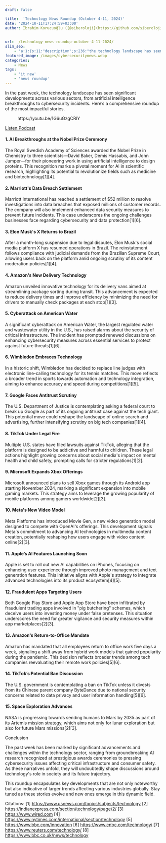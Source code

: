 ```yaml
---
draft: false

title:  'Technology News Roundup (October 4-11, 2024)'
date: '2024-10-11T17:24:59+03:00'
author: İbrahim Korucuoğlu ([@siberoloji](https://github.com/siberoloji))
 
 
url:  /technology-news-roundup-october-4-11-2024/ 
slim_seo:
    - 'a:1:{s:11:"description";s:236:"the technology landscape has seen significant developments across various sectors, from artificial intelligence breakthroughs to cybersecurity incidents. Here’s a comprehensive roundup of the most impactful stories. October 4-11, 2024";}'
featured_image: /images/cybersecuritynews.webp
categories:
    - News
tags:
    - 'it new'
    - 'news roundup'
---
```



In the past week, the technology landscape has seen significant developments across various sectors, from artificial intelligence breakthroughs to cybersecurity incidents. Here’s a comprehensive roundup of the most impactful stories.


<!-- wp:embed {"url":"https://youtu.be/1G6uGzgCRlY","type":"video","providerNameSlug":"youtube","responsive":true,"className":"wp-embed-aspect-4-3 wp-has-aspect-ratio"} -->
<figure class="wp-block-embed is-type-video is-provider-youtube wp-block-embed-youtube wp-embed-aspect-4-3 wp-has-aspect-ratio"><div class="wp-block-embed__wrapper">
https://youtu.be/1G6uGzgCRlY
</div></figure>
<!-- /wp:embed -->

<!-- wp:buttons -->
<div class="wp-block-buttons"><!-- wp:button -->
<div class="wp-block-button"><a class="wp-block-button__link wp-element-button" href="https://podcasters.spotify.com/pod/show/siberoloji/episodes/Technology-News-Roundup-October-4-11--2024-e2piu1m">Listen Podcast</a></div>
<!-- /wp:button --></div>
<!-- /wp:buttons -->

#### **1. AI Breakthroughs at the Nobel Prize Ceremony**



The Royal Swedish Academy of Sciences awarded the Nobel Prize in Chemistry to three scientists—David Baker, Demis Hassabis, and John Jumper—for their pioneering work in using artificial intelligence to design proteins. This recognition marks a pivotal moment for AI in scientific research, highlighting its potential to revolutionize fields such as medicine and biotechnology[1][4].


#### **2. Marriott's Data Breach Settlement**



Marriott International has reached a settlement of $52 million to resolve investigations into data breaches that exposed millions of customer records. The company will also implement enhanced data security measures to prevent future incidents. This case underscores the ongoing challenges businesses face regarding cybersecurity and data protection[1][6].


#### **3. Elon Musk's X Returns to Brazil**



After a month-long suspension due to legal disputes, Elon Musk's social media platform X has resumed operations in Brazil. The reinstatement follows compliance with judicial demands from the Brazilian Supreme Court, allowing users back on the platform amid ongoing scrutiny of its content moderation policies[1][4].


#### **4. Amazon's New Delivery Technology**



Amazon unveiled innovative technology for its delivery vans aimed at streamlining package sorting during transit. This advancement is expected to reduce delivery times and improve efficiency by minimizing the need for drivers to manually check packages at each stop[1][3].


#### **5. Cyberattack on American Water**



A significant cyberattack on American Water, the largest regulated water and wastewater utility in the U.S., has raised alarms about the security of critical infrastructure. The incident has prompted renewed discussions on enhancing cybersecurity measures across essential services to protect against future threats[1][6].


#### **6. Wimbledon Embraces Technology**



In a historic shift, Wimbledon has decided to replace line judges with electronic line-calling technology for its tennis matches. This move reflects a broader trend in sports towards automation and technology integration, aiming to enhance accuracy and speed during competitions[1][5].


#### **7. Google Faces Antitrust Scrutiny**



The U.S. Department of Justice is contemplating asking a federal court to break up Google as part of its ongoing antitrust case against the tech giant. This potential move could reshape the landscape of online search and advertising, further intensifying scrutiny on big tech companies[1][4].


#### **8. TikTok Under Legal Fire**



Multiple U.S. states have filed lawsuits against TikTok, alleging that the platform is designed to be addictive and harmful to children. These legal actions highlight growing concerns about social media's impact on mental health and child safety, prompting calls for stricter regulations[1][2].


#### **9. Microsoft Expands Xbox Offerings**



Microsoft announced plans to sell Xbox games through its Android app starting November 2024, marking a significant expansion into mobile gaming markets. This strategy aims to leverage the growing popularity of mobile platforms among gamers worldwide[2][3].


#### **10. Meta's New Video Model**



Meta Platforms has introduced Movie Gen, a new video generation model designed to compete with OpenAI's offerings. This development signals Meta's commitment to advancing AI technologies in multimedia content creation, potentially reshaping how users engage with video content online[2][3].


#### **11. Apple’s AI Features Launching Soon**



Apple is set to roll out new AI capabilities on iPhones, focusing on enhancing user experience through improved photo management and text generation features. This initiative aligns with Apple's strategy to integrate advanced technologies into its product ecosystem[4][5].


#### **12. Fraudulent Apps Targeting Users**



Both Google Play Store and Apple App Store have been infiltrated by fraudulent trading apps involved in "pig butchering" schemes, which deceive users into investing money under false pretenses. This situation underscores the need for greater vigilance and security measures within app marketplaces[2][3].


#### **13. Amazon's Return-to-Office Mandate**



Amazon has mandated that all employees return to office work five days a week, signaling a shift away from hybrid work models that gained popularity during the pandemic. This decision reflects broader trends among tech companies reevaluating their remote work policies[5][6].


#### **14. TikTok’s Potential Ban Discussion**



The U.S. government is contemplating a ban on TikTok unless it divests from its Chinese parent company ByteDance due to national security concerns related to data privacy and user information handling[5][6].


#### **15. Space Exploration Advances**



NASA is progressing towards sending humans to Mars by 2035 as part of its Artemis mission strategy, which aims not only for lunar exploration but also for future Mars missions[2][3].



Conclusion



The past week has been marked by significant advancements and challenges within the technology sector, ranging from groundbreaking AI research recognized at prestigious awards ceremonies to pressing cybersecurity issues affecting critical infrastructure and consumer safety. As these narratives unfold, they will undoubtedly shape discussions around technology's role in society and its future trajectory.



This roundup encapsulates key developments that are not only noteworthy but also indicative of larger trends affecting various industries globally. Stay tuned as these stories evolve and new ones emerge in this dynamic field.



Citations: [1] https://www.usnews.com/topics/subjects/technology [2] https://indianexpress.com/section/technology/page/2/ [3] https://www.wired.com [4] https://www.nytimes.com/international/section/technology [5] https://www.bbc.com/innovation [6] https://www.cnbc.com/technology/ [7] https://www.reuters.com/technology/ [8] https://www.bbc.co.uk/news/technology
